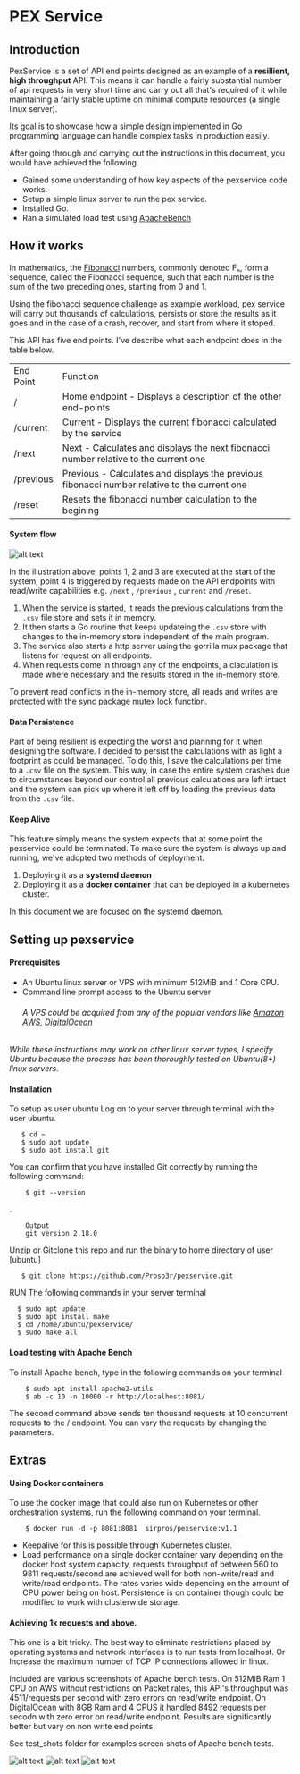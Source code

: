 # PEX Service 

## Introduction
PexService is a set of API end points designed as an example of a **resillient, high throughput** API. 
This means it can handle a fairly substantial number of api requests in very short time and carry out all that's required of it while maintaining a fairly stable uptime on minimal compute resources (a single linux server).

Its goal is to showcase how a simple design implemented in Go programming language can handle complex tasks in production easily.

After going through and carrying out the instructions in this document, you would have achieved the following.
+ Gained some understanding of how key aspects of the pexservice code works.
+ Setup a simple linux server to run the pex service.
+ Installed Go.
+ Ran a simulated load test using [ApacheBench](https://httpd.apache.org/)

## How it works

In mathematics, the [Fibonacci](https://en.wikipedia.org/wiki/Fibonacci_number) numbers, commonly denoted Fₙ, form a sequence, called the Fibonacci sequence, such that each number is the sum of the two preceding ones, starting from 0 and 1. 

Using the fibonacci sequence challenge as example workload, pex service will carry out thousands of calculations, persists or store the results as it goes and in the case of a crash, recover, and start from where it stoped.


This API has five end points. I've describe what each endpoint does in the table below.

<table> 
        <tr> <td> End Point </td><td> Function </td></tr>
        <tr> <td> / </td><td> Home endpoint - Displays a description of the other end-points </td></tr>
        <tr><td> /current </td><td> Current - Displays the current fibonacci calculated by the service </td> </tr>
        <tr> <td> /next </td><td> Next - Calculates and displays the next fibonacci number relative to the current one </td></tr>
        <tr> <td> /previous </td><td> Previous - Calculates and displays the previous fibonacci number relative to the current one </td></tr>
        <tr> <td> /reset </td><td> Resets the fibonacci number calculation to the begining </td></tr>        
</table>


#### System flow

![alt text](https://github.com/Prosp3r/pexservice/blob/master/test_shots/pex_inaction.png)


In the illustration above, points 1, 2 and 3 are executed at the start of the system, point 4 is triggered by requests made on the API endpoints with read/write capabilities e.g. `/next` , `/previous` , `current` and `/reset`.

1. When the service is started, it reads the previous calculations from the `.csv` file store and sets it in memory.
2. It then starts a Go routine that keeps updateing the `.csv` store with changes to the in-memory store independent of the main program.
3. The service also starts a http server using the gorrilla mux package that listens for request on all endpoints.
4. When requests come in through any of the endpoints, a claculation is made where necessary and the results stored in the in-memory store.

To prevent read conflicts in the in-memory store, all reads and writes are protected with the sync package mutex lock function.







#### Data Persistence
Part of being resilient is expecting the worst and planning for it when designing the software.
I decided to persist the calculations with as light a footprint as could be managed. 
To do this, I save the calculations per time to a `.csv` file on the system.
This way, in case the entire system crashes due to circumstances beyond our control all previous calculations are left intact and the system can pick up where it left off by loading the previous data from the `.csv` file.


#### Keep Alive
This feature simply means the system expects that at some point the pexservice could be terminated.
To make sure the system is always up and running, we've adopted two methods of deployment.

1. Deploying it as a **systemd daemon**
2. Deploying it as a **docker container** that can be deployed in a kubernetes cluster.

In this document we are focused on the systemd daemon.


## Setting up pexservice

#### Prerequisites
+ An Ubuntu linux server or VPS with minimum 512MiB and 1 Core CPU.
+ Command line prompt access to the Ubuntu server
  ###### _A VPS could be acquired from any of the popular vendors like [Amazon AWS](https://aws.amazon.com), [DigitalOcean](https://digitalocean.com)_


_While these instructions may work on other linux server types, I specify Ubuntu because the process has been thoroughly tested on Ubuntu(8+) linux servers._


#### Installation

To setup as user ubuntu
Log on to your server through terminal with the user ubuntu.


       $ cd ~
       $ sudo apt update
       $ sudo apt install git

You can confirm that you have installed Git correctly by running the following command:

        $ git --version

. 

        Output 
        git version 2.18.0

        
Unzip or Gitclone this repo and run the binary to home directory of user [ubuntu]

       $ git clone https://github.com/Prosp3r/pexservice.git

RUN The following commands in your server terminal

      $ sudo apt update     
      $ sudo apt install make     
      $ cd /home/ubuntu/pexservice/      
      $ sudo make all



#### Load testing with Apache Bench
To install Apache bench, type in the following commands on your terminal

        $ sudo apt install apache2-utils
        $ ab -c 10 -n 10000 -r http://localhost:8081/

The second command above sends ten thousand requests at 10 concurrent requests to the / endpoint.
You can vary the requests by changing the parameters.



## Extras


#### Using Docker containers

To use the docker image that could also run on Kubernetes or other orchestration systems, run the following command on your terminal.

        $ docker run -d -p 8081:8081  sirpros/pexservice:v1.1
        
  - Keepalive for this is possible through Kubernetes cluster.
  - Load performance on a single docker container vary depending on the docker host system capacity, requests throughput of between 560 to 9811 requests/second are achieved well for both non-write/read and write/read endpoints. 
  The rates varies wide depending on the amount of CPU power being on host. 
  Persistence is on container though could be modified to work with clusterwide storage.


#### Achieving 1k requests and above. 
This one is a bit tricky.
The best way to eliminate restrictions placed by operating systems and network interfaces is to run tests from localhost.
Or Increase the maximum number of TCP IP connections allowed in linux.


Included are various screenshots of Apache bench tests.
On 512MiB Ram 1 CPU on AWS without restrictions on Packet rates, this API's throughput was 4511/requests per second with zero errors on read/write endpoint.
On DigitalOcean with 8GB Ram and 4 CPUS it handled 8492 requests per secodn with zero error on read/write endpoint.
Results are significantly better but vary on non write end points.

See test_shots folder for examples screen shots of Apache bench tests.

![alt text](https://github.com/Prosp3r/pexservice/blob/master/test_shots/Screen%20Shot%202020-09-29%20at%205.34.58%20PM.png)
![alt text](https://github.com/Prosp3r/pexservice/blob/master/test_shots/Screen%20Shot%202020-09-29%20at%205.34.42%20PM.png)
![alt text](https://github.com/Prosp3r/pexservice/blob/master/test_shots/Screen%20Shot%202020-09-29%20at%205.35.32%20PM.png)
